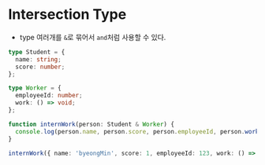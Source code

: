 # Intersection Type

- type 여러개를 `&`로 묶어서 `and`처럼 사용할 수 있다.

```typescript
type Student = {
  name: string;
  score: number;
};

type Worker = {
  employeeId: number;
  work: () => void;
};

function internWork(person: Student & Worker) {
  console.log(person.name, person.score, person.employeeId, person.work());
}

internWork({ name: 'byeongMin', score: 1, employeeId: 123, work: () => {} });
```
